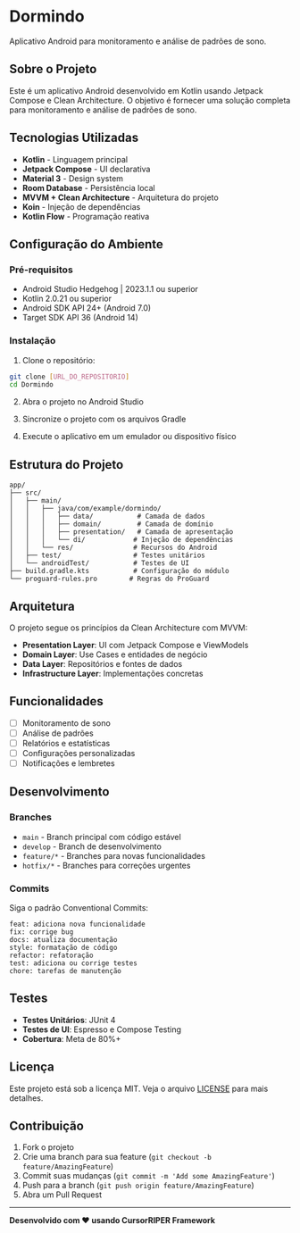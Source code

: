 # Dormindo

Aplicativo Android para monitoramento e análise de padrões de sono.

## Sobre o Projeto

Este é um aplicativo Android desenvolvido em Kotlin usando Jetpack Compose e Clean Architecture. O objetivo é fornecer uma solução completa para monitoramento e análise de padrões de sono.

## Tecnologias Utilizadas

- **Kotlin** - Linguagem principal
- **Jetpack Compose** - UI declarativa
- **Material 3** - Design system
- **Room Database** - Persistência local
- **MVVM + Clean Architecture** - Arquitetura do projeto
- **Koin** - Injeção de dependências
- **Kotlin Flow** - Programação reativa

## Configuração do Ambiente

### Pré-requisitos

- Android Studio Hedgehog | 2023.1.1 ou superior
- Kotlin 2.0.21 ou superior
- Android SDK API 24+ (Android 7.0)
- Target SDK API 36 (Android 14)

### Instalação

1. Clone o repositório:
```bash
git clone [URL_DO_REPOSITORIO]
cd Dormindo
```

2. Abra o projeto no Android Studio

3. Sincronize o projeto com os arquivos Gradle

4. Execute o aplicativo em um emulador ou dispositivo físico

## Estrutura do Projeto

```
app/
├── src/
│   ├── main/
│   │   ├── java/com/example/dormindo/
│   │   │   ├── data/           # Camada de dados
│   │   │   ├── domain/         # Camada de domínio
│   │   │   ├── presentation/   # Camada de apresentação
│   │   │   └── di/            # Injeção de dependências
│   │   └── res/               # Recursos do Android
│   ├── test/                  # Testes unitários
│   └── androidTest/           # Testes de UI
├── build.gradle.kts           # Configuração do módulo
└── proguard-rules.pro        # Regras do ProGuard
```

## Arquitetura

O projeto segue os princípios da Clean Architecture com MVVM:

- **Presentation Layer**: UI com Jetpack Compose e ViewModels
- **Domain Layer**: Use Cases e entidades de negócio
- **Data Layer**: Repositórios e fontes de dados
- **Infrastructure Layer**: Implementações concretas

## Funcionalidades

- [ ] Monitoramento de sono
- [ ] Análise de padrões
- [ ] Relatórios e estatísticas
- [ ] Configurações personalizadas
- [ ] Notificações e lembretes

## Desenvolvimento

### Branches

- `main` - Branch principal com código estável
- `develop` - Branch de desenvolvimento
- `feature/*` - Branches para novas funcionalidades
- `hotfix/*` - Branches para correções urgentes

### Commits

Siga o padrão Conventional Commits:

```
feat: adiciona nova funcionalidade
fix: corrige bug
docs: atualiza documentação
style: formatação de código
refactor: refatoração
test: adiciona ou corrige testes
chore: tarefas de manutenção
```

## Testes

- **Testes Unitários**: JUnit 4
- **Testes de UI**: Espresso e Compose Testing
- **Cobertura**: Meta de 80%+

## Licença

Este projeto está sob a licença MIT. Veja o arquivo [LICENSE](LICENSE) para mais detalhes.

## Contribuição

1. Fork o projeto
2. Crie uma branch para sua feature (`git checkout -b feature/AmazingFeature`)
3. Commit suas mudanças (`git commit -m 'Add some AmazingFeature'`)
4. Push para a branch (`git push origin feature/AmazingFeature`)
5. Abra um Pull Request

---

**Desenvolvido com ❤️ usando CursorRIPER Framework** 